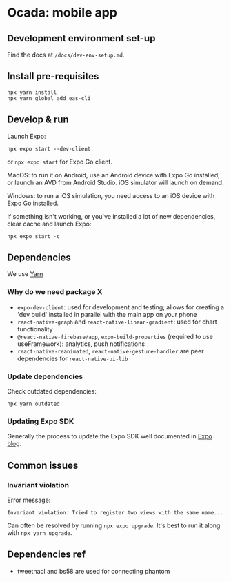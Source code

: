 # Ocada: mobile app

## Development environment set-up

Find the docs at `/docs/dev-env-setup.md`.

## Install pre-requisites

```
npx yarn install
npx yarn global add eas-cli
```

## Develop & run

Launch Expo:

```
npx expo start --dev-client
```

or ```npx expo start``` for Expo Go client.

MacOS: to run it on Android, use an Android device with Expo Go installed, or launch an AVD from Android Studio. iOS simulator will launch on demand.

Windows: to run a iOS simulation, you need access to an iOS device with Expo Go installed.

If something isn't working, or you've installed a lot of new dependencies, clear cache and launch Expo:

```
npx expo start -c
```

## Dependencies

We use [Yarn](https://yarnpkg.com/)

### Why do we need package X

- `expo-dev-client`: used for development and testing; allows for creating a 'dev build' installed in parallel with the main app on your phone
- `react-native-graph` and `react-native-linear-gradient`: used for chart functionality
- `@react-native-firebase/app`, `expo-build-properties` (required to use useFramework): analytics, push notifications
- `react-native-reanimated`, `react-native-gesture-handler` are peer dependencies for `react-native-ui-lib`

### Update dependencies

Check outdated dependencies:

```
npx yarn outdated
```

### Updating Expo SDK

Generally the process to update the Expo SDK well documented in [Expo blog](https://blog.expo.dev/).

## Common issues

### Invariant violation

Error message:

```
Invariant violation: Tried to register two views with the same name...
``` 

Can often be resolved by running `npx expo upgrade`. It's best to run it along with `npx yarn upgrade`.

## Dependencies ref
- tweetnacl and bs58 are used for connecting phantom